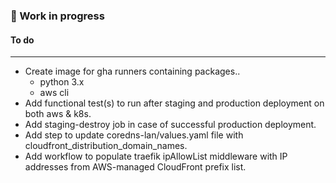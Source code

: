 ### 🚧 Work in progress

#### To do
---

- Create image for gha runners containing packages..
  - python 3.x
  - aws cli
- Add functional test(s) to run after staging and production deployment on both aws & k8s.
- Add staging-destroy job in case of successful production deployment.
- Add step to update coredns-lan/values.yaml file with cloudfront_distribution_domain_names.
- Add workflow to populate traefik ipAllowList middleware with IP addresses from AWS-managed CloudFront prefix list.